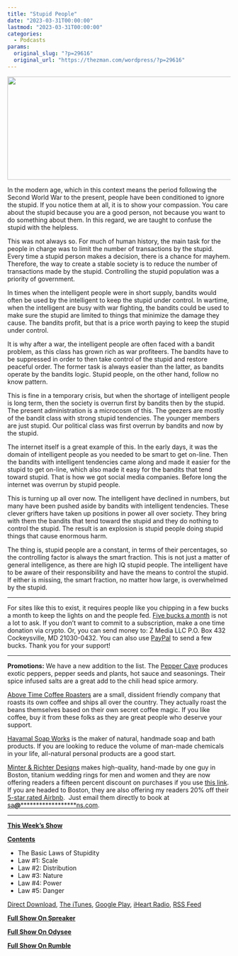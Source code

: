 ```yaml
---
title: "Stupid People"
date: "2023-03-31T00:00:00"
lastmod: "2023-03-31T00:00:00"
categories:
  - Podcasts
params:
  original_slug: "?p=29616"
  original_url: "https://thezman.com/wordpress/?p=29616"
---
```


[<img
src="http://thezman.com/wordpress/wp-content/uploads/2018/01/Power-Hour.png"
decoding="async" width="600" height="233" />](http://thezman.com/wordpress/wp-content/uploads/2018/01/Power-Hour.png)

In the modern age, which in this context means the period following the
Second World War to the present, people have been conditioned to ignore
the stupid. If you notice them at all, it is to show your compassion.
You care about the stupid because you are a good person, not because you
want to do something about them. In this regard, we are taught to
confuse the stupid with the helpless.

This was not always so. For much of human history, the main task for the
people in charge was to limit the number of transactions by the stupid.
Every time a stupid person makes a decision, there is a chance for
mayhem. Therefore, the way to create a stable society is to reduce the
number of transactions made by the stupid. Controlling the stupid
population was a priority of government.

In times when the intelligent people were in short supply, bandits would
often be used by the intelligent to keep the stupid under control. In
wartime, when the intelligent are busy with war fighting, the bandits
could be used to make sure the stupid are limited to things that
minimize the damage they cause. The bandits profit, but that is a price
worth paying to keep the stupid under control.

It is why after a war, the intelligent people are often faced with a
bandit problem, as this class has grown rich as war profiteers. The
bandits have to be suppressed in order to then take control of the
stupid and restore peaceful order. The former task is always easier than
the latter, as bandits operate by the bandits logic. Stupid people, on
the other hand, follow no know pattern.

This is fine in a temporary crisis, but when the shortage of intelligent
people is long term, then the society is overrun first by bandits then
by the stupid. The present administration is a microcosm of this. The
geezers are mostly of the bandit class with strong stupid tendencies.
The younger members are just stupid. Our political class was first
overrun by bandits and now by the stupid.

The internet itself is a great example of this. In the early days, it
was the domain of intelligent people as you needed to be smart to get
on-line. Then the bandits with intelligent tendencies came along and
made it easier for the stupid to get on-line, which also made it easy
for the bandits that tend toward stupid. That is how we got social media
companies. Before long the internet was overrun by stupid people.

This is turning up all over now. The intelligent have declined in
numbers, but many have been pushed aside by bandits with intelligent
tendencies. These clever grifters have taken up positions in power all
over society. They bring with them the bandits that tend toward the
stupid and they do nothing to control the stupid. The result is an
explosion is stupid people doing stupid things that cause enormous harm.

The thing is, stupid people are a constant, in terms of their
percentages, so the controlling factor is always the smart fraction.
This is not just a matter of general intelligence, as there are high IQ
stupid people. The intelligent have to be aware of their responsibility
and have the means to control the stupid. If either is missing, the
smart fraction, no matter how large, is overwhelmed by the stupid.

------------------------------------------------------------------------

For sites like this to exist, it requires people like you chipping in a
few bucks a month to keep the lights on and the people fed.
<a href="https://www.subscribestar.com/the-z-blog"
rel="noopener noreferrer" target="_blank">Five bucks a month</a> is not
a lot to ask. If you don’t want to commit to a subscription, make a one
time donation via crypto. Or, you can send money to: Z Media LLC P.O.
Box 432 Cockeysville, MD 21030-0432. You can also use <a
href="https://www.paypal.com/cgi-bin/webscr?cmd=_s-xclick&amp;hosted_button_id=UDAS2Q8JYA6CN&amp;source=url"
rel="noopener noreferrer" target="_blank">PayPal</a> to send a few
bucks. Thank you for your support!

------------------------------------------------------------------------

**Promotions:** We have a new addition to the list. The
<a href="https://peppercave.com/shop/ols/products" rel="noopener"
target="_blank">Pepper Cave</a> produces exotic peppers, pepper seeds
and plants, hot sauce and seasonings. Their spice infused salts are a
great add to the chili head spice armory.

<a href="https://abovetimecoffee.com/" rel="noopener"
target="_blank">Above Time Coffee Roasters</a> are a small, dissident
friendly company that roasts its own coffee and ships all over the
country. They actually roast the beans themselves based on their own
secret coffee magic. If you like coffee, buy it from these folks as they
are great people who deserve your support.

<a href="https://havamalsoapworks.com/" rel="noopener"
target="_blank">Havamal Soap Works</a> is the maker of natural, handmade
soap and bath products. If you are looking to reduce the volume of
man-made chemicals in your life, all-natural personal products are a
good start.

<a href="https://www.minterandrichterdesigns.com/"
rel="noreferrer nofollow noopener" target="_blank">Minter &amp; Richter
Designs</a> makes high-quality, hand-made by one guy in Boston, titanium
wedding rings for men and women and they are now offering readers a
fifteen percent discount on purchases if you use
<a href="https://www.minterandrichterdesigns.com/discount/ZMAN"
rel="noreferrer nofollow noopener" target="_blank">this link</a>.
<span class="highlight"><span class="colour"><span class="font"><span class="size">If
you are headed to Boston, they are also offering my readers 20% off
their <a
href="https://www.airbnb.com/users/7988017/listings?user_id=7988017&amp;s=3"
rel="noopener noreferrer" target="_blank">5-star rated Airbnb</a>.  Just
email them directly to book at
<a href="mailto:sa***@*********************ns.com"
data-original-string="cjbBEvxGBql1XJUX+8igCQ==cb7BWzjzOkj2HZ3t8vypEfsjhTssDRkiYxNIqUdE24dHu7gHDw+sLaaUzHL9BKqYX5Z"><span
class="apbct-email-encoder"
data-original-string="+6YkRUYl7UCy3+dGu5dagQ==cb7biSDIwcUxwyYfbVoGbZSyd4D5L1ai6no1w3Zo6kzkWC0tFZW3Hptcre/m5QJeJXT"
title="This contact has been encoded by Anti-Spam by CleanTalk. Click to decode. To finish the decoding make sure that JavaScript is enabled in your browser.">sa<span
class="apbct-blur">***</span>@<span
class="apbct-blur">*********************</span>ns.com</span></a>.</span></span></span></span>

------------------------------------------------------------------------

**<u>This Week’s Show</u>**

**<u>Contents</u>**

-   The Basic Laws of Stupidity
-   Law \#1: Scale
-   Law \#2: Distribution
-   Law \#3: Nature
-   Law \#4: Power
-   Law \#5: Danger

<a href="https://api.spreaker.com/v2/episodes/53396691/download.mp3"
rel="noopener" target="_blank">Direct Download</a>, <a
href="https://itunes.apple.com/us/podcast/the-z-blog-power-hour/id1262799640?mt=2"
rel="noopener noreferrer" target="_blank">The iTunes</a>, <a
href="https://podcasts.google.com/?feed=aHR0cHM6Ly93d3cuc3ByZWFrZXIuY29tL3Nob3cvMjU4OTY1Ny9lcGlzb2Rlcy9mZWVk"
rel="noopener noreferrer" target="_blank">Google Play</a>, <a href="https://www.iheart.com/podcast/the-z-blog-power-hour-29246491/"
rel="noopener noreferrer" target="_blank">iHeart Radio,</a>
<a href="https://www.spreaker.com/show/2589657/episodes/feed"
rel="noopener noreferrer" target="_blank">RSS Feed</a>

**<u>Full Show On Spreaker</u>**

**<u>Full Show On Odysee</u>**

**<u>Full Show On Rumble</u>**

<span class="mce_SELRES_start" mce-type="bookmark"
style="display: inline-block; width: 0px; overflow: hidden; line-height: 0;">﻿</span>
